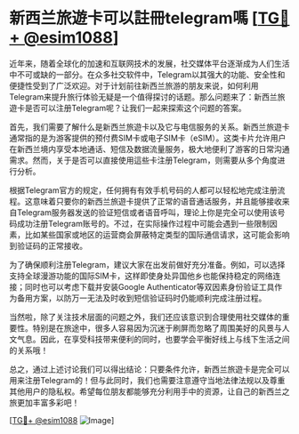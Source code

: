 # 新西兰旅遊卡可以註冊telegram嗎 [[TG💪+ @esim1088](https://t.me/s/esim1088)]

近年来，随着全球化的加速和互联网技术的发展，社交媒体平台逐渐成为人们生活中不可或缺的一部分。在众多社交软件中，Telegram以其强大的功能、安全性和便捷性受到了广泛欢迎。对于计划前往新西兰旅游的朋友来说，如何利用Telegram来提升旅行体验无疑是一个值得探讨的话题。那么问题来了：新西兰旅遊卡是否可以注册Telegram呢？让我们一起来探索这个问题的答案。

首先，我们需要了解什么是新西兰旅遊卡以及它与电信服务的关系。新西兰旅遊卡通常指的是为游客提供的预付费SIM卡或电子SIM卡（eSIM）。这类卡片允许用户在新西兰境内享受本地通话、短信及数据流量服务，极大地便利了游客的日常沟通需求。然而，关于是否可以直接使用這些卡注册Telegram，则需要从多个角度进行分析。

根据Telegram官方的规定，任何拥有有效手机号码的人都可以轻松地完成注册流程。这意味着只要你的新西兰旅遊卡提供了正常的语音通话服务，并且能够接收来自Telegram服务器发送的验证短信或者语音呼叫，理论上你是完全可以使用该号码成功注册Telegram账号的。不过，在实际操作过程中可能会遇到一些限制因素，比如某些国家或地区的运营商会屏蔽特定类型的国际通信请求，这可能会影响到验证码的正常接收。

为了确保顺利注册Telegram，建议大家在出发前做好充分准备。例如，可以选择支持全球漫游功能的国际SIM卡，这样即使身处异国他乡也能保持稳定的网络连接；同时也可以考虑下载并安装Google Authenticator等双因素身份验证工具作为备用方案，以防万一无法及时收到短信验证码时仍能顺利完成注册过程。

当然啦，除了关注技术层面的问题之外，我们还应该意识到合理使用社交媒体的重要性。特别是在旅途中，很多人容易因为沉迷于刷屏而忽略了周围美好的风景与人文气息。因此，在享受科技带来便利的同时，也要学会平衡好线上与线下生活之间的关系哦！

总之，通过上述讨论我们可以得出结论：只要条件允许，新西兰旅遊卡是完全可以用来注册Telegram的！但与此同时，我们也需要注意遵守当地法律法规以及尊重其他用户的隐私权。希望每位朋友都能够充分利用手中的资源，让自己的新西兰之旅更加丰富多彩吧！

[[TG💪+ @esim1088](https://t.me/s/esim1088) ![Image](https://i.postimg.cc/4NQfJmqS/Snipaste-2025-05-13-00-14-12.png)]